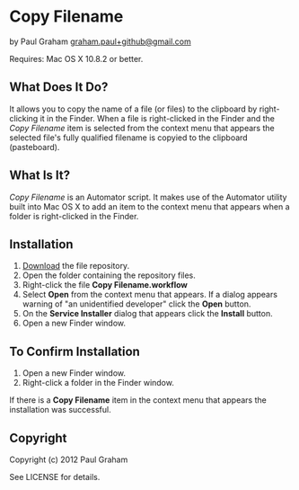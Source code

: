 # Copy Filename #
by Paul Graham 
graham.paul+github@gmail.com

Requires: Mac OS X 10.8.2 or better.


## What Does It Do? ##

It allows you to copy the name of a file (or files) to the clipboard by right-clicking it in the Finder. When a file is right-clicked in the Finder and the _Copy Filename_ item is selected from the context menu that appears the selected file's fully qualified filename is copyied to the clipboard (pasteboard).


## What Is It? ##

*Copy Filename* is an Automator script. It makes use of the Automator utility built into Mac OS X to add an item to the context menu that appears when a folder is right-clicked in the Finder.


## Installation ##

 1. [Download][zip] the file repository.
 2. Open the folder containing the repository files.
 3. Right-click the file __Copy Filename.workflow__
 4. Select __Open__ from the context menu that appears. If a dialog appears warning of "an unidentified developer" click the __Open__ button.
 5. On the __Service Installer__ dialog that appears click the __Install__ button.
 6. Open a new Finder window.


## To Confirm Installation ##

 1. Open a new Finder window.
 2. Right-click a folder in the Finder window.

If there is a __Copy Filename__ item in the context menu that appears the installation was successful.


## Copyright ##
Copyright (c) 2012 Paul Graham 

See LICENSE for details.

[zip]: https://github.com/PaulWGraham/Copy-Filename/archive/master.zip